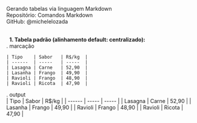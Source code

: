 Gerando tabelas via linguagem Markdown    
Repositório: Comandos Markdown  
GitHub: @michelelozada    
&nbsp;
     
&nbsp; 
**1. Tabela padrão (alinhamento default: centralizado):**  
. marcação  
```
| Tipo    | Sabor	| R$/kg  |
| ------  | -----	| -----  |
| Lasagna | Carne   | 52,90  |
| Lasanha | Frango  | 49,90  |
| Ravioli | Frango  | 48,90  |
| Ravioli | Ricota  | 47,90  |
```
. output  
| Tipo    | Sabor 	| R$/kg  |
| ------  | ----- 	| -----  |
| Lasagna | Carne   | 52,90  |
| Lasanha | Frango  | 49,90  |
| Ravioli | Frango  | 48,90  |
| Ravioli | Ricota  | 47,90  |